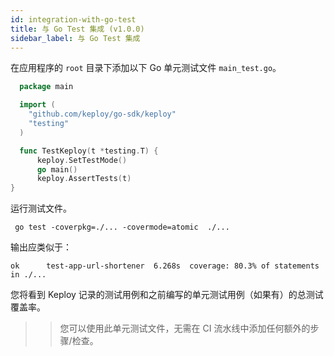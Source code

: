 ```yaml
---
id: integration-with-go-test
title: 与 Go Test 集成 (v1.0.0)
sidebar_label: 与 Go Test 集成
---
```


在应用程序的 `root` 目录下添加以下 Go 单元测试文件 `main_test.go`。

```go
  package main

  import (
    "github.com/keploy/go-sdk/keploy"
    "testing"
  )

  func TestKeploy(t *testing.T) {
      keploy.SetTestMode()
      go main()
      keploy.AssertTests(t)
}
```

运行测试文件。

```shell
 go test -coverpkg=./... -covermode=atomic  ./...
```

输出应类似于：

```shell
ok      test-app-url-shortener  6.268s  coverage: 80.3% of statements in ./...
```

您将看到 Keploy 记录的测试用例和之前编写的单元测试用例（如果有）的总测试覆盖率。

> > 您可以使用此单元测试文件，无需在 CI 流水线中添加任何额外的步骤/检查。